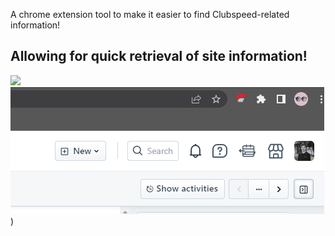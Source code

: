 A chrome extension tool to make it easier to find Clubspeed-related information!

## Allowing for quick retrieval of site information!
![](https://github.com/UnitedPuggs/SupportSearch/supporty.gif)
![](https://github.com/UnitedPuggs/SupportSearch/blob/main/supporty.gif))
